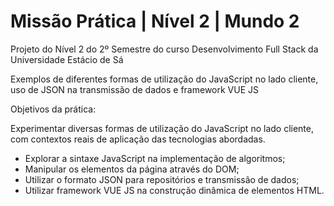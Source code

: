 # Missão Prática | Nível 2 | Mundo 2

Projeto do Nível 2 do 2º Semestre do curso Desenvolvimento Full Stack da Universidade Estácio de Sá

Exemplos de diferentes formas de utilização do JavaScript no lado cliente, uso de JSON na transmissão de dados e framework VUE JS

Objetivos da prática:

Experimentar diversas formas de utilização do JavaScript no lado cliente, com contextos reais de aplicação das tecnologias abordadas.
- Explorar a sintaxe JavaScript na implementação de algoritmos;
- Manipular os elementos da página através do DOM;
- Utilizar o formato JSON para repositórios e transmissão de dados;
- Utilizar framework VUE JS na construção dinâmica de elementos HTML.
